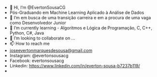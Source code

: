 - 👋 Hi, I’m @EvertonSousaCG
- Pós-Graduando em Machine Learning Aplicado à Análise de Dados
- 👀 I’m em busca de uma transição carreira e em a procura de uma vaga como Desenvolvedor Junior
- 🌱 I’m currently learning -   Algoritmos e Lógica de Programação, C, C++, Python, C#, Java 
- 💞️ I’m looking to collaborate on ...
- 📫 How to reach me 
-  joseevertonmarquesdesousa@gmail.com
- Instagram: @evertonsousacg
- Facebook: evertonsousacg
- Linkedin: https://www.linkedin.com/in/everton-sousa-b7237b119/
-

<!---
EvertonSousaCG/EvertonSousaCG is a ✨ special ✨ repository because its `README.md` (this file) appears on your GitHub profile.
You can click the Preview link to take a look at your changes.
--->
